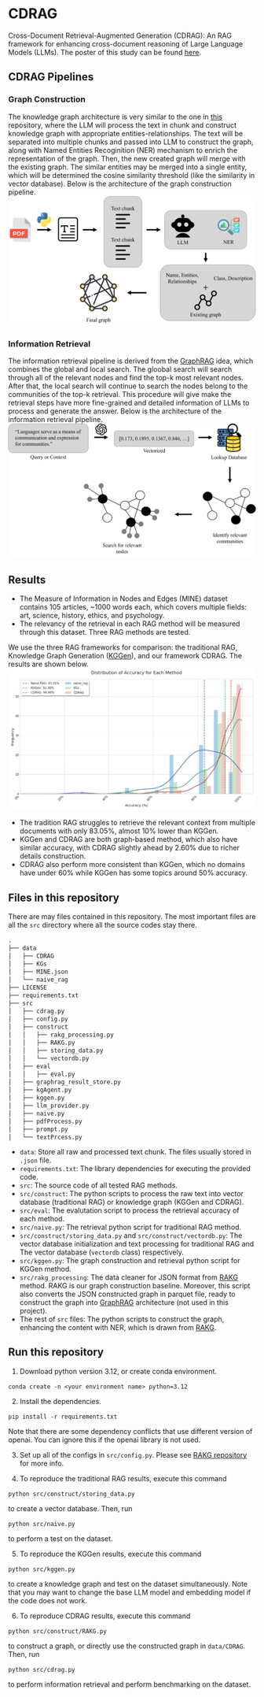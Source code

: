 # CDRAG
Cross-Document Retrieval-Augmented Generation (CDRAG): An RAG framework for enhancing cross-document reasoning of Large Language Models (LLMs). The poster of this study can be found [here](https://github.com/Lottotpk/CDRAG/blob/main/fig/Poster.pdf).

## CDRAG Pipelines
### Graph Construction
The knowledge graph architecture is very similar to the one in [this](https://github.com/LMMApplication/RAKG) repository, where the LLM will process the text in chunk and construct knowledge graph with appropriate entities-relationships. The text will be separated into multiple chunks and passed into LLM to construct the graph, along with Named Entities Recoginition (NER) mechanism to enrich the representation of the graph. Then, the new created graph will merge with the existing graph. The similar entities may be merged into a single entity, which will be determined the cosine similarity threshold (like the similarity in vector database). Below is the architecture of the graph construction pipeline.
![Graph construct](https://github.com/Lottotpk/CDRAG/blob/main/fig/Construct_white.png)

### Information Retrieval
The information retrieval pipeline is derived from the [GraphRAG](https://github.com/microsoft/graphrag) idea, which combines the global and local search. The gloobal search will search through all of the relevant nodes and find the top-k most relevant nodes. After that, the local search will continue to search the nodes belong to the communities of the top-k retrieval. This procedure will give make the retrieval steps have more fine-grained and detailed information of LLMs to process and generate the answer. Below is the architecture of the information retrieval pipeline.
![Information retrieval](https://github.com/Lottotpk/CDRAG/blob/main/fig/Retreive_white.png)

## Results
- The Measure of Information in Nodes and Edges (MINE) dataset contains 105 articles, ~1000 words each, which covers multiple fields: art, science, history, ethics, and psychology.
- The relevancy of the retrieval in each RAG method will be measured through this dataset. Three RAG methods are tested.

We use the three RAG frameworks for comparison: the traditional RAG, Knowledge Graph Generation ([KGGen](https://github.com/stair-lab/kg-gen)), and our framework CDRAG. The results are shown below.
![Results](https://github.com/Lottotpk/CDRAG/blob/main/fig/Results.png)
- The tradition RAG struggles to retrieve the relevant context from multiple documents with only 83.05%, almost 10% lower than KGGen.
- KGGen and CDRAG are both graph‐based method, which also have similar accuracy, with CDRAG slightly ahead by 2.60% due to richer details construction.
- CDRAG also perform more consistent than KGGen, which no domains have under 60% while KGGen has some topics around 50% accuracy.

## Files in this repository
There are may files contained in this repository. The most important files are all the `src` directory where all the source codes stay there.
```
.
├── data
│   ├── CDRAG
│   ├── KGs
│   ├── MINE.json
│   └── naive_rag
├── LICENSE
├── requirements.txt
├── src
│   ├── cdrag.py
│   ├── config.py
│   ├── construct
│   │   ├── rakg_processing.py
│   │   ├── RAKG.py
│   │   ├── storing_data.py
│   │   └── vectordb.py
│   ├── eval
│   │   ├── eval.py
│   ├── graphrag_result_store.py
│   ├── kgAgent.py
│   ├── kggen.py
│   ├── llm_provider.py
│   ├── naive.py
│   ├── pdfProcess.py
│   ├── prompt.py
│   └── textPrcess.py
```
- `data`: Store all raw and processed text chunk. The files usually stored in `.json` file.
- `requirements.txt`: The library dependencies for executing the provided code.
- `src`: The source code of all tested RAG methods.
- `src/construct`: The python scripts to process the raw text into vector database (traditional RAG) or knowledge graph (KGGen and CDRAG).
- `src/eval`: The evalutation script to process the retrieval accuracy of each method.
- `src/naive.py`: The retrieval python script for traditional RAG method.
- `src/construct/storing_data.py` and `src/construct/vectordb.py`: The vector database initialization and text processing for traditional RAG and The vector database (`vectordb` class) respectively.
- `src/kggen.py`: The graph construction and retrieval python script for KGGen method.
- `src/rakg_processing`: The data cleaner for JSON format from [RAKG](https://github.com/LMMApplication/RAKG) method. RAKG is our graph construction baseline. Moreover, this script also converts the JSON constructed graph in parquet file, ready to construct the graph into [GraphRAG](https://github.com/microsoft/graphrag) architecture (not used in this project).
- The rest of `src` files: The python scripts to construct the graph, enhancing the content with NER, which is drawn from [RAKG](https://github.com/LMMApplication/RAKG).

## Run this repository
1. Download python version 3.12, or create conda environment.
```
conda create -n <your environment name> python=3.12
```

2. Install the dependencies.
```
pip install -r requirements.txt
```
Note that there are some dependency conflicts that use different version of openai. You can ignore this if the openai library is not used.

3. Set up all of the configs in `src/config.py`. Please see [RAKG repository](https://github.com/LMMApplication/RAKG) for more info.

4. To reproduce the traditional RAG results, execute this command 
```
python src/construct/storing_data.py
```
to create a vector database. Then, run 
```
python src/naive.py
```
to perform a test on the dataset.

5. To reproduce the KGGen results, execute this command 
```
python src/kggen.py
```
to create a knowledge graph and test on the dataset simultaneously. Note that you may want to change the base LLM model and embedding model if the code does not work.

6. To reproduce CDRAG results, execute this command 
```
python src/construct/RAKG.py
```
to construct a graph, or directly use the constructed graph in `data/CDRAG`. Then, run 
```
python src/cdrag.py
```
to perform information retrieval and perform benchmarking on the dataset.
